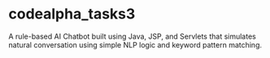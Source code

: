 # codealpha_tasks3
A rule-based AI Chatbot built using Java, JSP, and Servlets that simulates natural conversation using simple NLP logic and keyword pattern matching.
